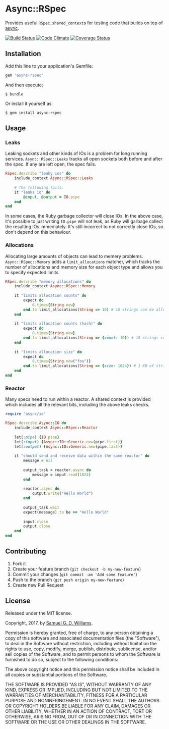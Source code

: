 # Async::RSpec

Provides useful `RSpec.shared_context`s for testing code that builds on top of [async].

[async]: https://github.com/socketry/async

[![Build Status](https://secure.travis-ci.org/socketry/async-rspec.svg)](http://travis-ci.org/socketry/async-rspec)
[![Code Climate](https://codeclimate.com/github/socketry/async-rspec.svg)](https://codeclimate.com/github/socketry/async-rspec)
[![Coverage Status](https://coveralls.io/repos/socketry/async-rspec/badge.svg)](https://coveralls.io/r/socketry/async-rspec)

## Installation

Add this line to your application's Gemfile:

```ruby
gem 'async-rspec'
```

And then execute:

	$ bundle

Or install it yourself as:

	$ gem install async-rspec

## Usage

### Leaks

Leaking sockets and other kinds of IOs is a problem for long running services. `Async::RSpec::Leaks` tracks all open sockets both before and after the spec. If any are left open, the spec fails.

```ruby
RSpec.describe "leaky ios" do
	include_context Async::RSpec::Leaks
	
	# The following fails:
	it "leaks io" do
		@input, @output = IO.pipe
	end
end
```

In some cases, the Ruby garbage collector will close IOs. In the above case, it's possible to just writing `IO.pipe` will not leak, as Ruby will garbage collect the resulting IOs immediately. It's still incorrect to not correctly close IOs, so don't depend on this behaviour.

### Allocations

Allocating large amounts of objects can lead to memery problems. `Async::RSpec::Memory` adds a `limit_allocations` matcher, which tracks the number of allocations and memory size for each object type and allows you to specify expected limits.

```ruby
RSpec.describe "memory allocations" do
	include_context Async::RSpec::Memory
	
	it "limits allocation counts" do
		expect do
			6.times{String.new}
		end.to limit_allocations(String => 10) # 10 strings can be allocated
	end
	
	it "limits allocation counts (hash)" do
		expect do
			6.times{String.new}
		end.to limit_allocations(String => {count: 10}) # 10 strings can be allocated
	end
	
	it "limits allocation size" do
		expect do
			6.times{String.new("foo")}
		end.to limit_allocations(String => {size: 1024}) # 1 KB of strings can be allocated
	end
end
```

### Reactor

Many specs need to run within a reactor. A shared context is provided which includes all the relevant bits, including the above leaks checks.

```ruby
require 'async/io'

RSpec.describe Async::IO do
	include_context Async::RSpec::Reactor
	
	let(:pipe) {IO.pipe}
	let(:input) {Async::IO::Generic.new(pipe.first)}
	let(:output) {Async::IO::Generic.new(pipe.last)}
	
	it "should send and receive data within the same reactor" do
		message = nil
		
		output_task = reactor.async do
			message = input.read(1024)
		end
		
		reactor.async do
			output.write("Hello World")
		end
		
		output_task.wait
		expect(message).to be == "Hello World"
		
		input.close
		output.close
	end
end
```

## Contributing

1. Fork it
2. Create your feature branch (`git checkout -b my-new-feature`)
3. Commit your changes (`git commit -am 'Add some feature'`)
4. Push to the branch (`git push origin my-new-feature`)
5. Create new Pull Request

## License

Released under the MIT license.

Copyright, 2017, by [Samuel G. D. Williams](http://www.codeotaku.com/samuel-williams).

Permission is hereby granted, free of charge, to any person obtaining a copy
of this software and associated documentation files (the "Software"), to deal
in the Software without restriction, including without limitation the rights
to use, copy, modify, merge, publish, distribute, sublicense, and/or sell
copies of the Software, and to permit persons to whom the Software is
furnished to do so, subject to the following conditions:

The above copyright notice and this permission notice shall be included in
all copies or substantial portions of the Software.

THE SOFTWARE IS PROVIDED "AS IS", WITHOUT WARRANTY OF ANY KIND, EXPRESS OR
IMPLIED, INCLUDING BUT NOT LIMITED TO THE WARRANTIES OF MERCHANTABILITY,
FITNESS FOR A PARTICULAR PURPOSE AND NONINFRINGEMENT. IN NO EVENT SHALL THE
AUTHORS OR COPYRIGHT HOLDERS BE LIABLE FOR ANY CLAIM, DAMAGES OR OTHER
LIABILITY, WHETHER IN AN ACTION OF CONTRACT, TORT OR OTHERWISE, ARISING FROM,
OUT OF OR IN CONNECTION WITH THE SOFTWARE OR THE USE OR OTHER DEALINGS IN
THE SOFTWARE.
